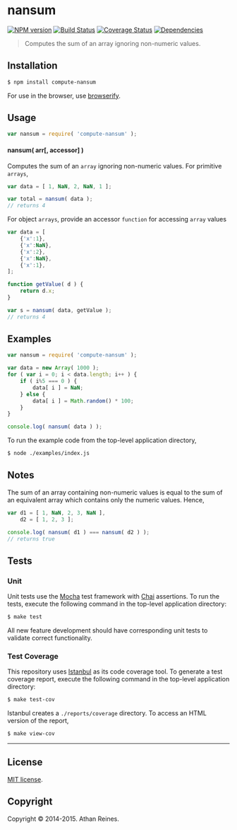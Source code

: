 nansum
===
[![NPM version][npm-image]][npm-url] [![Build Status][travis-image]][travis-url] [![Coverage Status][coveralls-image]][coveralls-url] [![Dependencies][dependencies-image]][dependencies-url]

> Computes the sum of an array ignoring non-numeric values.


## Installation

``` bash
$ npm install compute-nansum
```

For use in the browser, use [browserify](https://github.com/substack/node-browserify).


## Usage

``` javascript
var nansum = require( 'compute-nansum' );
```

#### nansum( arr[, accessor] )

Computes the sum of an `array` ignoring non-numeric values. For primitive `arrays`,

``` javascript
var data = [ 1, NaN, 2, NaN, 1 ];

var total = nansum( data );
// returns 4
```

For object `arrays`, provide an accessor `function` for accessing `array` values

``` javascript
var data = [
    {'x':1},
    {'x':NaN},
    {'x':2},
    {'x':NaN},
    {'x':1},
];

function getValue( d ) {
    return d.x;
}

var s = nansum( data, getValue );
// returns 4
```



## Examples

``` javascript
var nansum = require( 'compute-nansum' );

var data = new Array( 1000 );
for ( var i = 0; i < data.length; i++ ) {
	if ( i%5 === 0 ) {
		data[ i ] = NaN;
	} else {
		data[ i ] = Math.random() * 100;
	}
}

console.log( nansum( data ) );
```

To run the example code from the top-level application directory,

``` bash
$ node ./examples/index.js
```


## Notes

The sum of an array containing non-numeric values is equal to the sum of an equivalent array which contains only the numeric values. Hence,

``` javascript
var d1 = [ 1, NaN, 2, 3, NaN ],
    d2 = [ 1, 2, 3 ];

console.log( nansum( d1 ) === nansum( d2 ) );
// returns true
```


## Tests

### Unit

Unit tests use the [Mocha](http://mochajs.org) test framework with [Chai](http://chaijs.com) assertions. To run the tests, execute the following command in the top-level application directory:

``` bash
$ make test
```

All new feature development should have corresponding unit tests to validate correct functionality.


### Test Coverage

This repository uses [Istanbul](https://github.com/gotwarlost/istanbul) as its code coverage tool. To generate a test coverage report, execute the following command in the top-level application directory:

``` bash
$ make test-cov
```

Istanbul creates a `./reports/coverage` directory. To access an HTML version of the report,

``` bash
$ make view-cov
```


---
## License

[MIT license](http://opensource.org/licenses/MIT).


## Copyright

Copyright &copy; 2014-2015. Athan Reines.


[npm-image]: http://img.shields.io/npm/v/compute-nansum.svg
[npm-url]: https://npmjs.org/package/compute-nansum

[travis-image]: http://img.shields.io/travis/compute-io/nansum/master.svg
[travis-url]: https://travis-ci.org/compute-io/nansum

[coveralls-image]: https://img.shields.io/coveralls/compute-io/nansum/master.svg
[coveralls-url]: https://coveralls.io/r/compute-io/nansum?branch=master

[dependencies-image]: http://img.shields.io/david/compute-io/nansum.svg
[dependencies-url]: https://david-dm.org/compute-io/nansum

[dev-dependencies-image]: http://img.shields.io/david/dev/compute-io/nansum.svg
[dev-dependencies-url]: https://david-dm.org/dev/compute-io/nansum

[github-issues-image]: http://img.shields.io/github/issues/compute-io/nansum.svg
[github-issues-url]: https://github.com/compute-io/nansum/issues
